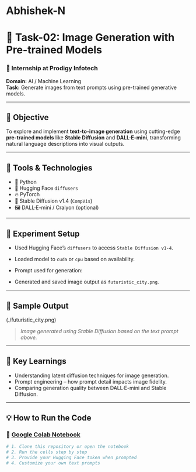 # Abhishek-N
# 🧠 Task-02: Image Generation with Pre-trained Models

### 📍 Internship at Prodigy Infotech  
**Domain:** AI / Machine Learning  
**Task:** Generate images from text prompts using pre-trained generative models.

---

## 🚀 Objective

To explore and implement **text-to-image generation** using cutting-edge **pre-trained models** like **Stable Diffusion** and **DALL·E-mini**, transforming natural language descriptions into visual outputs.

---

## 🧰 Tools & Technologies

- 🐍 Python
- 🤗 Hugging Face `diffusers`
- 🔥 PyTorch
- 🧠 Stable Diffusion v1.4 (`CompVis`)
- 🖼️ DALL·E-mini / Craiyon (optional)

---

## 🧪 Experiment Setup

- Used Hugging Face’s `diffusers` to access `Stable Diffusion v1-4`.
- Loaded model to `cuda` or `cpu` based on availability.
- Prompt used for generation:
  

- Generated and saved image output as `futuristic_city.png`.

---

## 📸 Sample Output

(./futuristic_city.png)

> *Image generated using Stable Diffusion based on the text prompt above.*

---

## 📌 Key Learnings

- Understanding latent diffusion techniques for image generation.
- Prompt engineering – how prompt detail impacts image fidelity.
- Comparing generation quality between DALL·E-mini and Stable Diffusion.

---

## 💡 How to Run the Code

### 🔗 [Google Colab Notebook](https://colab.research.google.com/drive/1f4X8hrYkroKXWjO7zWqbywSxPujz6eh1?usp=sharing)

```bash
# 1. Clone this repository or open the notebook
# 2. Run the cells step by step
# 3. Provide your Hugging Face token when prompted
# 4. Customize your own text prompts
